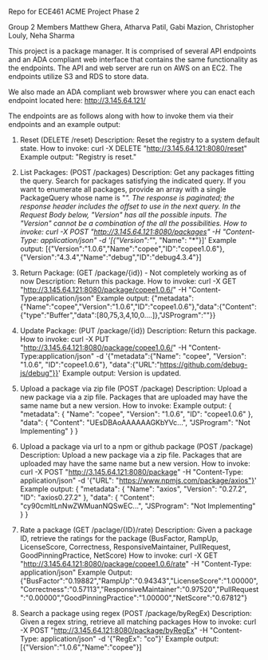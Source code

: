 Repo for ECE461 ACME Project Phase 2

Group 2 Members
Matthew Ghera, Atharva Patil, Gabi Mazion, Christopher Louly, Neha Sharma

This project is a package manager. It is comprised of several API endpoints and an ADA compliant web interface that contains the same functionality as the endpoints. The API and web server are run on AWS on an EC2. The endpoints utilize S3 and RDS to store data.

We also made an ADA compliant web browswer where you can enact each endpoint located here: http://3.145.64.121/

The endpoints are as follows along with how to invoke them via their endpoints and an example output:

1. Reset (DELETE /reset)
   Description: Reset the registry to a system default state.
   How to invoke: curl -X DELETE "http://3.145.64.121:8080/reset"
   Example output: "Registry is reset."
   
2. List Packages: (POST /packages)
   Description: Get any packages fitting the query. Search for packages satisfying the indicated query. If you want to enumerate all packages, provide an array with a single PackageQuery whose name is "*". The response is paginated; the 
   response header includes the offset to use in the next query. In the Request Body below, "Version" has all the possible inputs. The "Version" cannot be a combination of the all the possibilities.
   How to invoke: curl -X POST "http://3.145.64.121:8080/packages" -H "Content-Type: application/json" -d '[{"Version":"*", "Name": "*"}]'
   Example output: [{"Version":"1.0.6","Name":"copee","ID":"copee1.0.6"},{"Version":"4.3.4","Name":"debug","ID":"debug4.3.4"}] 

3. Return Package: (GET /package/{id}) - Not completely working as of now
   Description: Return this package.
   How to invoke: curl -X GET "http://3.145.64.121:8080/package/copee1.0.6/" -H "Content-Type:application/json"
   Example output: {"metadata":{"Name":"copee","Version":"1.0.6","ID":"copee1.0.6"},"data":{"Content":{"type":"Buffer","data":[80,75,3,4,10,0....]},"JSProgram":""}}

4. Update Package: (PUT /package/{id})
   Description: Return this package.
   How to invoke: curl -X PUT "http://3.145.64.121:8080/package/copee1.0.6/" -H "Content-Type:application/json" -d '{"metadata":{"Name": "copee", "Version": "1.0.6", "ID":"copee1.0.6"}, "data":{"URL":"https://github.com/debug-js/debug"}}'
   Example output: Version is updated.

5. Upload a package via zip file (POST /package)
   Description: Upload a new package via a zip file. Packages that are uploaded may have the same name but a new version.
   How to invoke:
   Example output: {
    "metadata": {
        "Name": "copee",
        "Version": "1.0.6",
        "ID": "copee1.0.6"
    },
    "data": {
         "Content": "UEsDBAoAAAAAAGKbYVc...",
         "JSProgram": "Not Implementing"
      }
   }

6. Upload a package via url to a npm or github package (POST /package)
   Description: Upload a new package via a zip file. Packages that are uploaded may have the same name but a new version.
   How to invoke: curl -X POST "http://3.145.64.121:8080/package" -H "Content-Type: application/json" -d '{"URL": "https://www.npmjs.com/package/axios"}'
   Example output: {
  "metadata": {
    "Name": "axios",
    "Version": "0.27.2",
    "ID": "axios0.27.2"
  },
  "data": {
    "Content": "cy90cmltLnNwZWMuanNQSwEC...",
         "JSProgram": "Not Implementing"
      }
   }

7. Rate a package (GET /paclage/{ID}/rate)
   Description: Given a package ID, retrieve the ratings for the package (BusFactor, RampUp, LicenseScore, Correctness, ResponsiveMaintainer, PullRequest, GoodPinningPractice, NetScore)
   How to invoke: curl -X GET "http://3.145.64.121:8080/package/copee1.0.6/rate" -H "Content-Type: application/json"
   Example Output:    {"BusFactor":"0.19882","RampUp":"0.94343","LicenseScore":"1.00000","Correctness":"0.57113","ResponsiveMaintainer":"0.97520","PullRequest":"0.00000","GoodPinningPractice":"1.00000","NetScore":"0.67812"}

8. Search a package using regex (POST /package/byRegEx)
   Description: Given a regex string, retrieve all matching packages
   How to invoke: curl -X POST "http://3.145.64.121:8080/package/byRegEx" -H "Content-Type: application/json" -d '{"RegEx": "co"}'
   Example output: [{"Version":"1.0.6","Name":"copee"}]


